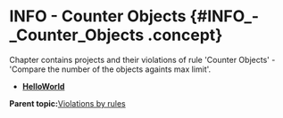 # INFO - Counter Objects {#INFO_-_Counter_Objects .concept}

Chapter contains projects and their violations of rule 'Counter Objects' - 'Compare the number of the objects againts max limit'.

-   **[HelloWorld](../../qa/rules/Counter_Objects/violation1.md)**  


**Parent topic:**[Violations by rules](../../qa/common/violationsByRules.md)

